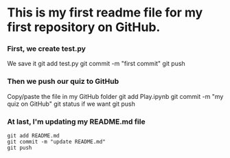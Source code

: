 # This is my first readme file for my first repository on GitHub.

### First, we create test.py
We save it
    git add test.py
    git commit -m "first commit"
    git push
### Then we push our quiz to GitHub
Copy/paste the file in my GitHub folder
    git add Play.ipynb
    git commit -m "my quiz on GitHub"
    git status if we want
    git push
### At last, I'm updating my README.md file
    git add README.md
    git commit -m "update README.md"
    git push
